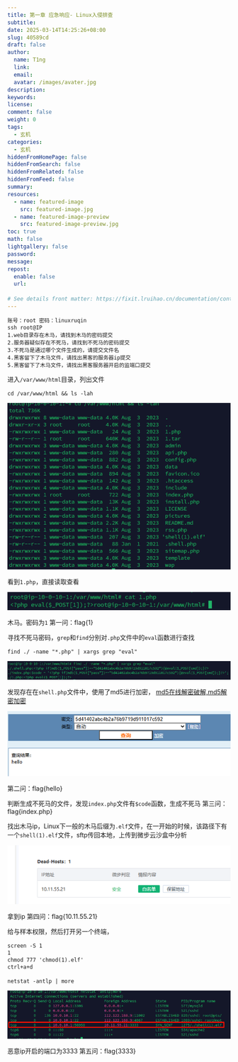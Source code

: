 ```yaml
---
title: 第一章 应急响应- Linux入侵排查
subtitle:
date: 2025-03-14T14:25:26+08:00
slug: 40589cd
draft: false
author:
  name: T1ng
  link:
  email:
  avatar: /images/avater.jpg
description:
keywords:
license:
comment: false
weight: 0
tags:
  - 玄机
categories:
  - 玄机
hiddenFromHomePage: false
hiddenFromSearch: false
hiddenFromRelated: false
hiddenFromFeed: false
summary:
resources:
  - name: featured-image
    src: featured-image.jpg
  - name: featured-image-preview
    src: featured-image-preview.jpg
toc: true
math: false
lightgallery: false
password:
message:
repost:
  enable: false
  url:

# See details front matter: https://fixit.lruihao.cn/documentation/content-management/introduction/#front-matter
---
```


<!--more-->

<!-- Place resource files in the current article directory and reference them using relative paths, like this: `![alt](images/screenshot.jpg)`. -->

```
账号：root 密码：linuxruqin
ssh root@IP
1.web目录存在木马，请找到木马的密码提交
2.服务器疑似存在不死马，请找到不死马的密码提交
3.不死马是通过哪个文件生成的，请提交文件名
4.黑客留下了木马文件，请找出黑客的服务器ip提交
5.黑客留下了木马文件，请找出黑客服务器开启的监端口提交
```

进入`/var/www/html`目录，列出文件

```
cd /var/www/html && ls -lah
```



![](images/a73a3e5022c968b41f1336548bf048d1.png)

看到`1.php`，直接读取查看

![](images/fd5e702232124705e63f77532e700865.png)

木马。密码为`1`
第一问：flag{1}

寻找不死马密码，`grep`和`find`分别对`.php`文件中的`eval`函数进行查找

```
find ./ -name "*.php" | xargs grep "eval"
```



![](images/76530a486e40307d8facc014b52443cf.png)

发现存在在`shell.php`文件中，使用了md5进行加密，
[md5在线解密破解,md5解密加密](https://www.cmd5.com/default.aspx)

![](images/757ff86dea6ab0917b264d492dd3b98d.png)

第二问：flag{hello}

判断生成不死马的文件，发现`index.php`文件有`$code`函数，生成不死马
第三问：flag{index.php}

找出木马ip，Linux下一般的木马后缀为`.elf`文件，在一开始的时候，该路径下有一个`shell(1).elf`文件，sftp传回本地，上传到微步云沙盒中分析

![](images/d5052413b65ff71d0a855bdc947e2698.png)

拿到ip
第四问：flag{10.11.55.21}

给与样本权限，然后打开另一个终端，

```
screen -S 1
1
chmod 777 'chmod(1).elf'
ctrl+a+d

netstat -antlp | more
```



![](images/4605098c1267a005b7fe35fd6b1341a9.png)

恶意ip开启的端口为3333
第五问：flag{3333}

